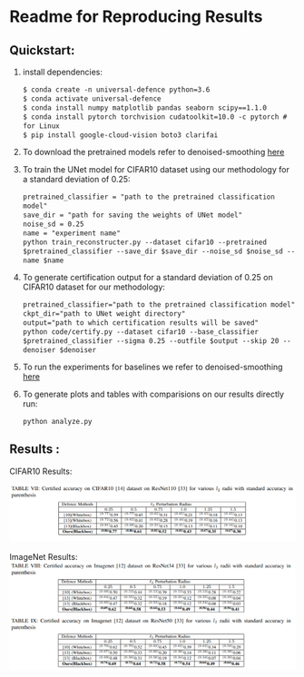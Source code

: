# Readme for Reproducing Results

## Quickstart:
1. install dependencies:
    ```
    $ conda create -n universal-defence python=3.6
    $ conda activate universal-defence
    $ conda install numpy matplotlib pandas seaborn scipy==1.1.0
    $ conda install pytorch torchvision cudatoolkit=10.0 -c pytorch # for Linux
    $ pip install google-cloud-vision boto3 clarifai

    ```

2. To download the pretrained models refer to denoised-smoothing [here](https://github.com/microsoft/denoised-smoothing)

3. To train the UNet model for CIFAR10 dataset using our methodology for a standard deviation of 0.25: 
    ```
    pretrained_classifier = "path to the pretrained classification model"
    save_dir = "path for saving the weights of UNet model"
    noise_sd = 0.25
    name = "experiment name"
    python train_reconstructer.py --dataset cifar10 --pretrained $pretrained_classifier --save_dir $save_dir --noise_sd $noise_sd --name $name
    ```

4. To generate certification output for a standard deviation of 0.25 on CIFAR10 dataset for our methodology:
    ```
    pretrained_classifier="path to the pretrained classification model"
    ckpt_dir="path to UNet weight directory"
    output="path to which certification results will be saved"
    python code/certify.py --dataset cifar10 --base_classifier $pretrained_classifier --sigma 0.25 --outfile $output --skip 20 --denoiser $denoiser
    ```

5. To run the experiments for baselines we refer to denoised-smoothing [here](https://github.com/microsoft/denoised-smoothing)

6. To generate plots and tables with comparisions on our results directly run:
    ```
    python analyze.py
    ```



## Results :
CIFAR10 Results:

<img src="table-images/cifar10_results.png" width="1000" >
<br>
<br>
ImageNet Results:

<img src="table-images/Imagenet_results.png" width="1000" >





